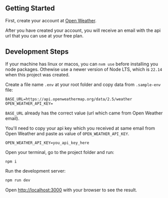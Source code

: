 ## Getting Started

First, create your account at [Open Weather](https://openweathermap.org/).

After you have created your account, you will receive an email with the api url that you can use at your free plan.

## Development Steps

If your machine has linux or macos, you can `nvm use` before installing you node packages. Othewise use a newer version of Node LTS, which is `22.14` when this project was created. 

Create a file name `.env` at your root folder and copy data from `.sample-env` file:

```
BASE_URL=https://api.openweathermap.org/data/2.5/weather
OPEN_WEATHER_API_KEY=
```

`BASE_URL` already has the correct value (url which came from Open Weather email).

You'll need to copy your api key which you received at same email from Open Weather and paste as value of `OPEN_WEATHER_API_KEY`.

```
OPEN_WEATHER_API_KEY=you_api_key_here
```

Open your terminal, go to the project folder and run:

```
npm i
```

Run the development server:

```bash
npm run dev
```

Open [http://localhost:3000](http://localhost:3000) with your browser to see the result.

